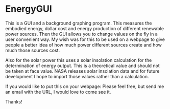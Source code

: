 # EnergyGUI
This is a GUI and a background graphing program. This measures the embodied energy, dollar cost and energy production of different renewable power sources. Then the GUI allows you to change values on the fly in a user convenient way. My wish was for this to be used on a webpage to give people a better idea of how much power different sources create and how much those sources cost. 

Also for the solar power this uses a solar insolation calculation for the determination of energy output. This is a theoretical value and should not be taken at face value. NASA releases solar insolation data and for future development I hope to import those values rather than a calculation. 

If you would like to put this on your webpage: Please feel free, but send me an email with the URL, I would love to come see it. 

Thanks!
